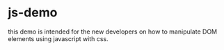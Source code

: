 # js-demo
this demo is intended for the new developers on how to manipulate DOM elements using javascript with css.
